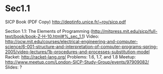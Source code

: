 Sec1.1
======
SICP Book (PDF Copy) http://deptinfo.unice.fr/~roy/sicp.pdf

Section 1.1: The Elements of Programming (http://mitpress.mit.edu/sicp/full-text/book/book-Z-H-10.html#%_sec_1.1)
Video: http://ocw.mit.edu/courses/electrical-engineering-and-computer-science/6-001-structure-and-interpretation-of-computer-programs-spring-2005/video-lectures/1b-procedures-and-processes-substitution-model
Racket: http://racket-lang.org/
Problems: 1.6, 1.7, and 1.8
Meetup: http://www.meetup.com/London-SICP-Study-Group/events/97909082/
Slides: ?
